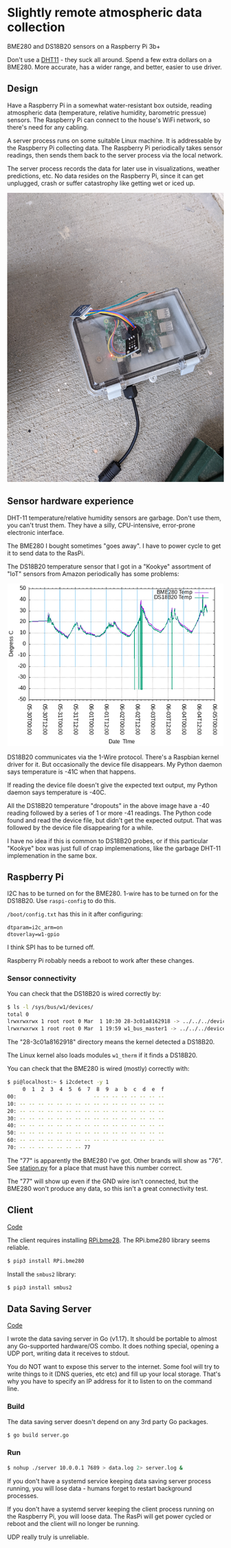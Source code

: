 # Slightly remote atmospheric data collection

BME280 and DS18B20 sensors on a Raspberry Pi 3b+

Don't use a [DHT11](https://github.com/bediger4000/dht11_service) - they suck all around.
Spend a few extra dollars on a BME280.
More accurate, has a wider range, and better, easier to use driver.

## Design

Have a Raspberry Pi in a somewhat water-resistant box outside,
reading atmospheric data
(temperature, relative humidity, barometric pressue)
sensors.
The Raspberry Pi can connect to the house's WiFi network,
so there's need for any cabling.

A server process runs on some suitable Linux machine.
It is addressable by the Raspberry Pi collecting data.
The Raspberry Pi periodically takes sensor readings,
then sends them back to the server process via the local network.

The server process records the data for later use in visualizations,
weather predictions, etc.
No data resides on the Raspberry Pi, since it can get unplugged,
crash or suffer catastrophy like getting wet or iced up.

![working Raspberry Pi sensor station](PXL_20220329_233920826.jpg)

## Sensor hardware experience

DHT-11 temperature/relative humidity sensors are garbage.
Don't use them, you can't trust them.
They have a silly, CPU-intensive, error-prone electronic interface.

The BME280 I bought sometimes "goes away".
I have to power cycle to get it to send data to the RasPi.

The DS18B20 temperature sensor that I got in a "Kookye" assortment of
"IoT" sensors from Amazon periodically has some problems:

![DS18B20 malfunctions](tempdropouts.png)

DS18B20 communicates via the 1-Wire protocol.
There's a Raspbian kernel driver for it.
But occasionally the device file disappears.
My Python daemon says temperature is -41C when that happens.

If reading the device file doesn't give the expected text output,
my Python daemon says temperature is -40C.

All the DS18B20 temperature "dropouts" in the above image have a -40 reading
followed by a series of 1 or more -41 readings.
The Python code found and read the device file, 
but didn't get the expected output.
That was followed by the device file disappearing for a while.

I have no idea if this is common to DS18B20 probes,
or if this particular "Kookye" box was just full of crap implemenations,
like the garbage DHT-11 implemenation in the same box.

## Raspberry Pi

I2C has to be turned on for the BME280.
1-wire has to be turned on for the  DS18B20.
Use `raspi-config` to do this.

`/boot/config.txt` has this in it after configuring:
```
dtparam=i2c_arm=on
dtoverlay=w1-gpio
```

I think SPI has to be turned off.

Raspberry Pi robably needs a reboot to work after these changes.

### Sensor connectivity

You can check that the DS18B20 is wired correctly by:

```sh
$ ls -l /sys/bus/w1/devices/
total 0
lrwxrwxrwx 1 root root 0 Mar  1 10:30 28-3c01a8162918 -> ../../../devices/w1_bus_master1/28-3c01a8162918
lrwxrwxrwx 1 root root 0 Mar  1 19:59 w1_bus_master1 -> ../../../devices/w1_bus_master1
```

The "28-3c01a8162918" directory means the kernel detected a DS18B20.

The Linux kernel also loads modules `w1_therm` if it finds a DS18B20.

You can check that the BME280 is wired (mostly) correctly with:

```sh
$ pi@localhost:~ $ i2cdetect -y 1
     0  1  2  3  4  5  6  7  8  9  a  b  c  d  e  f
00:                         -- -- -- -- -- -- -- -- 
10: -- -- -- -- -- -- -- -- -- -- -- -- -- -- -- -- 
20: -- -- -- -- -- -- -- -- -- -- -- -- -- -- -- -- 
30: -- -- -- -- -- -- -- -- -- -- -- -- -- -- -- -- 
40: -- -- -- -- -- -- -- -- -- -- -- -- -- -- -- -- 
50: -- -- -- -- -- -- -- -- -- -- -- -- -- -- -- -- 
60: -- -- -- -- -- -- -- -- -- -- -- -- -- -- -- -- 
70: -- -- -- -- -- -- -- 77                         
```

The "77" is apparently the BME280 I've got.
Other brands will show as "76".
See [station.py](station.py) for a place that must have this number correct.

The "77" will show up even if the GND wire isn't connected,
but the BME280 won't produce any data,
so this isn't a great connectivity test.

## Client

[Code](station.py)

The client requires installing [RPi.bme28](https://pypi.org/project/RPi.bme280/).
The RPi.bme280 library seems reliable.

```sh
$ pip3 install RPi.bme280
```

Install the `smbus2` library:
```sh
$ pip3 install smbus2
```

## Data Saving Server

[Code](server.go)

I wrote the data saving server in Go (v1.17).
It should be portable to almost any Go-supported hardware/OS combo.
It does nothing special, opening a UDP port,
writing data it receives to stdout.

You do NOT want to expose this server to the internet.
Some fool will try to write things to it (DNS queries, etc etc)
and fill up your local storage.
That's why you have to specify an IP address for it to listen to on the command line.

### Build

The data saving server doesn't depend on any 3rd party Go packages.

```sh
$ go build server.go
```

### Run

```sh
$ nohup ./server 10.0.0.1 7689 > data.log 2> server.log &
```

If you don't have a systemd service keeping data saving server process running,
you will lose data - humans forget to restart background processes.

If you don't have a systemd server keeping the client process running on the Raspberry Pi,
you will loose data.
The RasPi will get power cycled or reboot and the client will no longer be running.

UDP really truly is unreliable.
